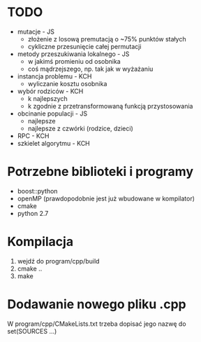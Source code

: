 TODO
====
  * mutacje - JS
    * złożenie z losową premutacją o ~75% punktów stałych
    * cykliczne przesunięcie całej permutacji
  * metody przeszukiwania lokalnego - JS
    * w jakimś promieniu od osobnika
    * coś mądrzejszego, np. tak jak w wyżażaniu
  * instancja problemu - KCH
    * wyliczanie kosztu osobnika
  * wybór rodziców - KCH
    * k najlepszych
    * k zgodnie z przetransformowaną funkcją przystosowania
  * obcinanie populacji - JS
    * najlepsze
    * najlepsze z czwórki (rodzice, dzieci)
  * RPC - KCH
  * szkielet algorytmu - KCH


  
Potrzebne biblioteki i programy
===============================
  
  * boost::python
  * openMP (prawdopodobnie jest już wbudowane w kompilator)
  * cmake
  * python 2.7



Kompilacja
==========
  1. wejdź do program/cpp/build 
  2. cmake ..
  3. make


Dodawanie nowego pliku .cpp 
===========================
  W program/cpp/CMakeLists.txt trzeba dopisać jego nazwę do set(SOURCES ...)
